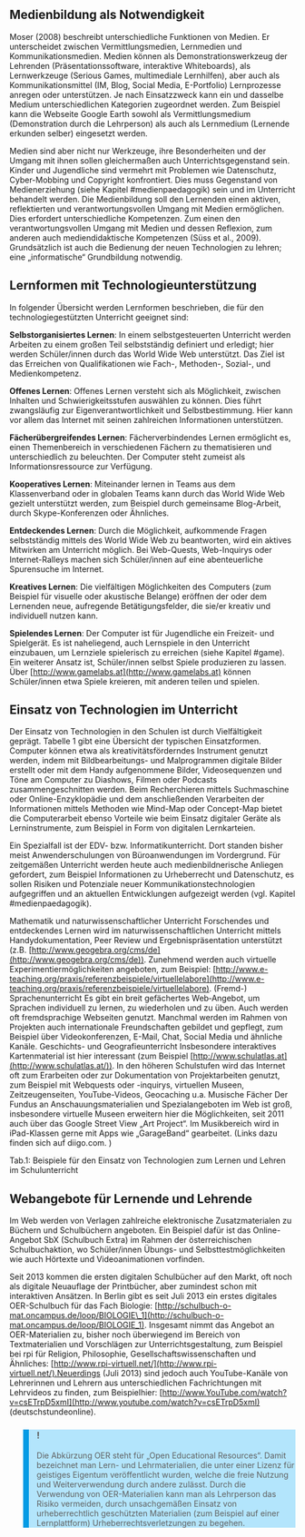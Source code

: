 <!-- filename: 02_Einsatz_von_Technologien_-_didaktische_Moeglichkeiten.md -->
<!-- title: Einsatz von Technologien – didaktische Möglichkeiten -->

## Medienbildung als Notwendigkeit

Moser (2008) beschreibt unterschiedliche Funktionen von Medien. Er unterscheidet zwischen Vermittlungsmedien, Lernmedien und Kommunikationsmedien. Medien können als Demonstrationswerkzeug der Lehrenden (Präsentationssoftware, interaktive Whiteboards), als Lernwerkzeuge (Serious Games, multimediale Lernhilfen), aber auch als Kommunikationsmittel (IM, Blog, Social Media, E-Portfolio) Lernprozesse anregen oder unterstützen. Je nach Einsatzzweck kann ein und dasselbe Medium unterschiedlichen Kategorien zugeordnet werden. Zum Beispiel kann die Webseite Google Earth sowohl als Vermittlungsmedium (Demonstration durch die Lehrperson) als auch als Lernmedium (Lernende erkunden selber) eingesetzt werden.

Medien sind aber nicht nur Werkzeuge, ihre Besonderheiten und der Umgang mit ihnen sollen gleichermaßen auch Unterrichtsgegenstand sein. Kinder und Jugendliche sind vermehrt mit Problemen wie Datenschutz, Cyber-Mobbing und Copyright konfrontiert. Dies muss Gegenstand von Medienerziehung (siehe Kapitel #medienpaedagogik) sein und im Unterricht behandelt werden. Die Medienbildung soll den Lernenden einen aktiven, reflektierten und verantwortungsvollen Umgang mit Medien ermöglichen. Dies erfordert unterschiedliche Kompetenzen. Zum einen den verantwortungsvollen Umgang mit Medien und dessen Reflexion, zum anderen auch mediendidaktische Kompetenzen (Süss et al., 2009). Grundsätzlich ist auch die Bedienung der neuen Technologien zu lehren; eine „informatische“ Grundbildung notwendig.

## Lernformen mit Technologieunterstützung

In folgender Übersicht werden Lernformen beschrieben, die für den technologiegestützten Unterricht geeignet sind:

**Selbstorganisiertes Lernen**: In einem selbstgesteuerten Unterricht werden Arbeiten zu einem großen Teil selbstständig definiert und erledigt; hier werden Schüler/innen durch das World Wide Web unterstützt. Das Ziel ist das Erreichen von Qualifikationen wie Fach-, Methoden-, Sozial-, und Medienkompetenz.

**Offenes Lernen**: Offenes Lernen versteht sich als Möglichkeit, zwischen Inhalten und Schwierigkeitsstufen auswählen zu können. Dies führt zwangsläufig zur Eigenverantwortlichkeit und Selbstbestimmung. Hier kann vor allem das Internet mit seinen zahlreichen Informationen unterstützen.

**Fächerübergreifendes Lernen**: Fächerverbindendes Lernen ermöglicht es, einen Themenbereich in verschiedenen Fächern zu thematisieren und unterschiedlich zu beleuchten. Der Computer steht zumeist als Informationsressource zur Verfügung.

**Kooperatives Lernen**: Miteinander lernen in Teams aus dem Klassenverband oder in globalen Teams kann durch das World Wide Web gezielt unterstützt werden, zum Beispiel durch gemeinsame Blog-Arbeit, durch Skype-Konferenzen oder Ähnliches.

**Entdeckendes Lernen**: Durch die Möglichkeit, aufkommende Fragen selbstständig mittels des World Wide Web zu beantworten, wird ein aktives Mitwirken am Unterricht möglich. Bei Web-Quests, Web-Inquirys oder Internet-Ralleys machen sich Schüler/innen auf eine abenteuerliche Spurensuche im Internet.

**Kreatives Lernen**: Die vielfältigen Möglichkeiten des Computers (zum Beispiel für visuelle oder akustische Belange) eröffnen der oder dem Lernenden neue, aufregende Betätigungsfelder, die sie/er kreativ und individuell nutzen kann.

**Spielendes Lernen**: Der Computer ist für Jugendliche ein Freizeit- und Spielgerät. Es ist naheliegend, auch Lernspiele in den Unterricht einzubauen, um Lernziele spielerisch zu erreichen (siehe Kapitel #game). Ein weiterer Ansatz ist, Schüler/innen selbst Spiele produzieren zu lassen. Über [http://www.gamelabs.at](http://www.gamelabs.at) können Schüler/innen etwa Spiele kreieren, mit anderen teilen und spielen.

## Einsatz von Technologien im Unterricht

Der Einsatz von Technologien in den Schulen ist durch Vielfältigkeit geprägt. Tabelle 1 gibt eine Übersicht der typischen Einsatzformen. Computer können etwa als kreativitätsförderndes Instrument genutzt werden, indem mit Bildbearbeitungs- und Malprogrammen digitale Bilder erstellt oder mit dem Handy aufgenommene Bilder, Videosequenzen und Töne am Computer zu Diashows, Filmen oder Podcasts zusammengeschnitten werden. Beim Recherchieren mittels Suchmaschine oder Online-Enzyklopädie und dem anschließenden Verarbeiten der Informationen mittels Methoden wie Mind-Map oder Concept-Map bietet die Computerarbeit ebenso Vorteile wie beim Einsatz digitaler Geräte als Lerninstrumente, zum Beispiel in Form von digitalen Lernkarteien.

Ein Spezialfall ist der EDV- bzw. Informatikunterricht. Dort standen bisher meist Anwenderschulungen von Büroanwendungen im Vordergrund. Für zeitgemäßen Unterricht werden heute auch medienbildnerische Anliegen gefordert, zum Beispiel Informationen zu Urheberrecht und Datenschutz, es sollen Risiken und Potenziale neuer Kommunikationstechnologien aufgegriffen und an aktuellen Entwicklungen aufgezeigt werden (vgl. Kapitel #medienpaedagogik).

Mathematik und naturwissenschaftlicher Unterricht Forschendes und entdeckendes Lernen wird im naturwissenschaftlichen Unterricht mittels Handydokumentation, Peer Review und Ergebnispräsentation unterstützt (z.B. [http://www.geogebra.org/cms/de](http://www.geogebra.org/cms/de)). Zunehmend werden auch virtuelle Experimentiermöglichkeiten angeboten, zum Beispiel: [http://www.e-teaching.org/praxis/referenzbeispiele/virtuellelabore](http://www.e-teaching.org/praxis/referenzbeispiele/virtuellelabore). (Fremd-) Sprachenunterricht Es gibt ein breit gefächertes Web‐Angebot, um Sprachen individuell zu lernen, zu wiederholen und zu üben. Auch werden oft fremdsprachige Webseiten genutzt. Manchmal werden im Rahmen von Projekten auch internationale Freundschaften gebildet und gepflegt, zum Beispiel über Videokonferenzen, E-Mail, Chat, Social Media und ähnliche Kanäle. Geschichts- und Geografieunterricht Insbesondere interaktives Kartenmaterial ist hier interessant (zum Beispiel [http://www.schulatlas.at](http://www.schulatlas.at/)). In den höheren Schulstufen wird das Internet oft zum Erarbeiten oder zur Dokumentation von Projektarbeiten genutzt, zum Beispiel mit Webquests oder -inquirys, virtuellen Museen, Zeitzeugenseiten, YouTube-Videos, Geocaching u.a. Musische Fächer Der Fundus an Anschauungsmaterialien und Spezialangeboten im Web ist groß, insbesondere virtuelle Museen erweitern hier die Möglichkeiten, seit 2011 auch über das Google Street View „Art Project“. Im Musikbereich wird in iPad-Klassen gerne mit Apps wie „GarageBand“ gearbeitet. (Links dazu finden sich auf diigo.com. )

Tab.1: Beispiele für den Einsatz von Technologien zum Lernen und Lehren im Schulunterricht

## Webangebote für Lernende und Lehrende

Im Web werden von Verlagen zahlreiche elektronische Zusatzmaterialen zu Büchern und Schulbüchern angeboten. Ein Beispiel dafür ist das Online-Angebot SbX (Schulbuch Extra) im Rahmen der österreichischen Schulbuchaktion, wo Schüler/innen Übungs- und Selbsttestmöglichkeiten wie auch Hörtexte und Videoanimationen vorfinden.

Seit 2013 kommen die ersten digitalen Schulbücher auf den Markt, oft noch als digitale Neuauflage der Printbücher, aber zumindest schon mit interaktiven Ansätzen. In Berlin gibt es seit Juli 2013 ein erstes digitales OER-Schulbuch für das Fach Biologie: [http://schulbuch-o-mat.oncampus.de/loop/BIOLOGIE\_1](http://schulbuch-o-mat.oncampus.de/loop/BIOLOGIE_1). Insgesamt nimmt das Angebot an OER-Materialien zu, bisher noch überwiegend im Bereich von Textmaterialien und Vorschlägen zur Unterrichtsgestaltung, zum Beispiel bei rpi für Religion, Philosophie, Gesellschaftswissenschaften und Ähnliches: [http://www.rpi-virtuell.net/](http://www.rpi-virtuell.net/).Neuerdings (Juli 2013) sind jedoch auch YouTube-Kanäle von Lehrerinnen und Lehrern aus unterschiedlichen Fachrichtungen mit Lehrvideos zu finden, zum Beispielhier: [http://www.YouTube.com/watch?v=csETrpD5xmI](http://www.youtube.com/watch?v=csETrpD5xmI) (deutschstundeonline).

<blockquote style="background: #B3E5FC; border-left: 10px solid #039BE5">

### !

Die Abkürzung OER steht für „Open Educational Resources“. Damit bezeichnet man Lern- und Lehrmaterialien, die unter einer Lizenz für geistiges Eigentum veröffentlicht wurden, welche die freie Nutzung und Weiterverwendung durch andere zulässt‎. Durch die Verwendung von OER-Materialien kann man als Lehrperson das Risiko vermeiden, durch unsachgemäßen Einsatz von urheberrechtlich geschützten Materialien (zum Beispiel auf einer Lernplattform) Urheberrechtsverletzungen zu begehen.

</blockquote>
